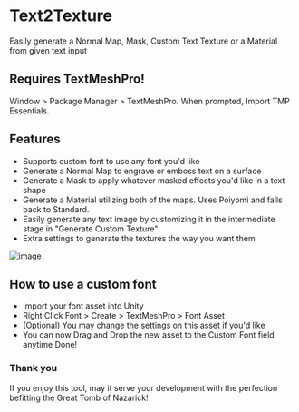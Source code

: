 # Text2Texture
Easily generate a Normal Map, Mask, Custom Text Texture or a Material from given text input

## Requires TextMeshPro!
Window > Package Manager > TextMeshPro. When prompted, Import TMP Essentials.

## Features
- Supports custom font to use any font you'd like
- Generate a Normal Map to engrave or emboss text on a surface
- Generate a Mask to apply whatever masked effects you'd like in a text shape
- Generate a Material utilizing both of the maps. Uses Poiyomi and falls back to Standard.
- Easily generate any text image by customizing it in the intermediate stage in "Generate Custom Texture"
- Extra settings to generate the textures the way you want them

![image](https://cdn.discordapp.com/attachments/1096063656447459490/1096063656632000512/brandeded.gif?ex=66343d13&is=6632eb93&hm=1decea93481aaa9b076fb86306b85d99616bbe21872ba82c8e5e9512074bc2f7&)

## How to use a custom font
- Import your font asset into Unity
- Right Click Font > Create > TextMeshPro > Font Asset
- (Optional) You may change the settings on this asset if you'd like
- You can now Drag and Drop the new asset to the Custom Font field anytime
Done!


### Thank you
If you enjoy this tool, may it serve your development with the perfection befitting the Great Tomb of Nazarick!
